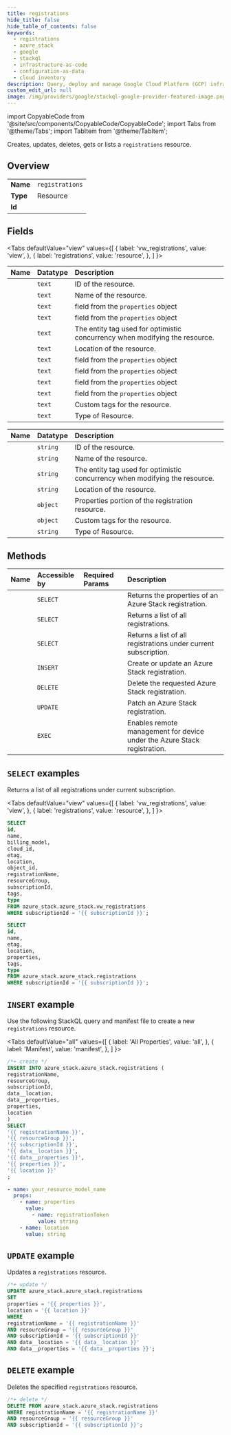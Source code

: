 ```yaml
---
title: registrations
hide_title: false
hide_table_of_contents: false
keywords:
  - registrations
  - azure_stack
  - google
  - stackql
  - infrastructure-as-code
  - configuration-as-data
  - cloud inventory
description: Query, deploy and manage Google Cloud Platform (GCP) infrastructure and resources using SQL
custom_edit_url: null
image: /img/providers/google/stackql-google-provider-featured-image.png
---
```


import CopyableCode from '@site/src/components/CopyableCode/CopyableCode';
import Tabs from '@theme/Tabs';
import TabItem from '@theme/TabItem';

Creates, updates, deletes, gets or lists a <code>registrations</code> resource.

## Overview
<table><tbody>
<tr><td><b>Name</b></td><td><code>registrations</code></td></tr>
<tr><td><b>Type</b></td><td>Resource</td></tr>
<tr><td><b>Id</b></td><td><CopyableCode code="azure_stack.azure_stack.registrations" /></td></tr>
</tbody></table>

## Fields
<Tabs
    defaultValue="view"
    values={[
        { label: 'vw_registrations', value: 'view', },
        { label: 'registrations', value: 'resource', },
    ]
}>
<TabItem value="view">

| Name | Datatype | Description |
|:-----|:---------|:------------|
| <CopyableCode code="id" /> | `text` | ID of the resource. |
| <CopyableCode code="name" /> | `text` | Name of the resource. |
| <CopyableCode code="billing_model" /> | `text` | field from the `properties` object |
| <CopyableCode code="cloud_id" /> | `text` | field from the `properties` object |
| <CopyableCode code="etag" /> | `text` | The entity tag used for optimistic concurrency when modifying the resource. |
| <CopyableCode code="location" /> | `text` | Location of the resource. |
| <CopyableCode code="object_id" /> | `text` | field from the `properties` object |
| <CopyableCode code="registrationName" /> | `text` | field from the `properties` object |
| <CopyableCode code="resourceGroup" /> | `text` | field from the `properties` object |
| <CopyableCode code="subscriptionId" /> | `text` | field from the `properties` object |
| <CopyableCode code="tags" /> | `text` | Custom tags for the resource. |
| <CopyableCode code="type" /> | `text` | Type of Resource. |
</TabItem>
<TabItem value="resource">

| Name | Datatype | Description |
|:-----|:---------|:------------|
| <CopyableCode code="id" /> | `string` | ID of the resource. |
| <CopyableCode code="name" /> | `string` | Name of the resource. |
| <CopyableCode code="etag" /> | `string` | The entity tag used for optimistic concurrency when modifying the resource. |
| <CopyableCode code="location" /> | `string` | Location of the resource. |
| <CopyableCode code="properties" /> | `object` | Properties portion of the registration resource. |
| <CopyableCode code="tags" /> | `object` | Custom tags for the resource. |
| <CopyableCode code="type" /> | `string` | Type of Resource. |
</TabItem></Tabs>

## Methods
| Name | Accessible by | Required Params | Description |
|:-----|:--------------|:----------------|:------------|
| <CopyableCode code="get" /> | `SELECT` | <CopyableCode code="registrationName, resourceGroup, subscriptionId" /> | Returns the properties of an Azure Stack registration. |
| <CopyableCode code="list" /> | `SELECT` | <CopyableCode code="resourceGroup, subscriptionId" /> | Returns a list of all registrations. |
| <CopyableCode code="list_by_subscription" /> | `SELECT` | <CopyableCode code="subscriptionId" /> | Returns a list of all registrations under current subscription. |
| <CopyableCode code="create_or_update" /> | `INSERT` | <CopyableCode code="registrationName, resourceGroup, subscriptionId, data__location, data__properties" /> | Create or update an Azure Stack registration. |
| <CopyableCode code="delete" /> | `DELETE` | <CopyableCode code="registrationName, resourceGroup, subscriptionId" /> | Delete the requested Azure Stack registration. |
| <CopyableCode code="update" /> | `UPDATE` | <CopyableCode code="registrationName, resourceGroup, subscriptionId, data__location, data__properties" /> | Patch an Azure Stack registration. |
| <CopyableCode code="enable_remote_management" /> | `EXEC` | <CopyableCode code="registrationName, resourceGroup, subscriptionId" /> | Enables remote management for device under the Azure Stack registration. |

## `SELECT` examples

Returns a list of all registrations under current subscription.

<Tabs
    defaultValue="view"
    values={[
        { label: 'vw_registrations', value: 'view', },
        { label: 'registrations', value: 'resource', },
    ]
}>
<TabItem value="view">

```sql
SELECT
id,
name,
billing_model,
cloud_id,
etag,
location,
object_id,
registrationName,
resourceGroup,
subscriptionId,
tags,
type
FROM azure_stack.azure_stack.vw_registrations
WHERE subscriptionId = '{{ subscriptionId }}';
```
</TabItem>
<TabItem value="resource">


```sql
SELECT
id,
name,
etag,
location,
properties,
tags,
type
FROM azure_stack.azure_stack.registrations
WHERE subscriptionId = '{{ subscriptionId }}';
```
</TabItem></Tabs>


## `INSERT` example

Use the following StackQL query and manifest file to create a new <code>registrations</code> resource.

<Tabs
    defaultValue="all"
    values={[
        { label: 'All Properties', value: 'all', },
        { label: 'Manifest', value: 'manifest', },
    ]
}>
<TabItem value="all">

```sql
/*+ create */
INSERT INTO azure_stack.azure_stack.registrations (
registrationName,
resourceGroup,
subscriptionId,
data__location,
data__properties,
properties,
location
)
SELECT 
'{{ registrationName }}',
'{{ resourceGroup }}',
'{{ subscriptionId }}',
'{{ data__location }}',
'{{ data__properties }}',
'{{ properties }}',
'{{ location }}'
;
```
</TabItem>
<TabItem value="manifest">

```yaml
- name: your_resource_model_name
  props:
    - name: properties
      value:
        - name: registrationToken
          value: string
    - name: location
      value: string

```
</TabItem>
</Tabs>

## `UPDATE` example

Updates a <code>registrations</code> resource.

```sql
/*+ update */
UPDATE azure_stack.azure_stack.registrations
SET 
properties = '{{ properties }}',
location = '{{ location }}'
WHERE 
registrationName = '{{ registrationName }}'
AND resourceGroup = '{{ resourceGroup }}'
AND subscriptionId = '{{ subscriptionId }}'
AND data__location = '{{ data__location }}'
AND data__properties = '{{ data__properties }}';
```

## `DELETE` example

Deletes the specified <code>registrations</code> resource.

```sql
/*+ delete */
DELETE FROM azure_stack.azure_stack.registrations
WHERE registrationName = '{{ registrationName }}'
AND resourceGroup = '{{ resourceGroup }}'
AND subscriptionId = '{{ subscriptionId }}';
```
